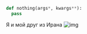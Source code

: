 ```py
def nothing(args*, kwargs**):
  pass
```
Я и мой друг из Ирана
![img](https://sun9-33.userapi.com/impg/tuE8YpqjzCXmJtDebDYtC7CBCYuLMGGZV2JrfA/43jUTCtSOZM.jpg?size=1620x2160&quality=95&sign=c886d944014f37079d3d6983774cbea8&type=album)
